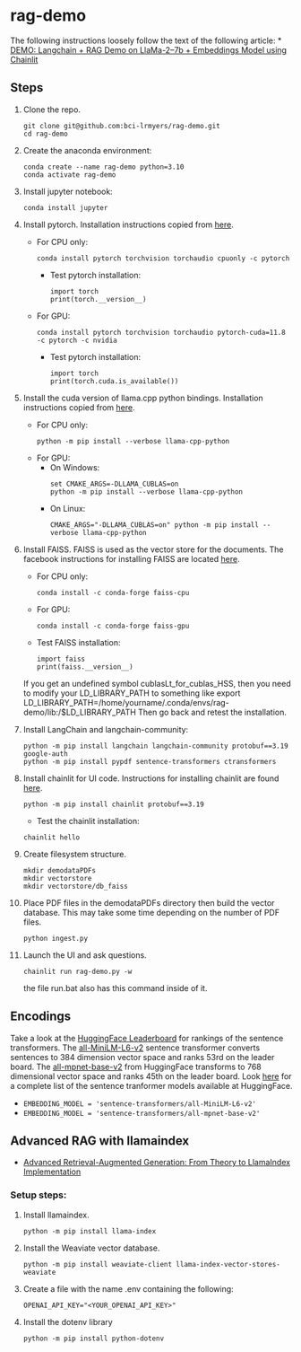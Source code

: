 # rag-demo

The following instructions loosely follow the text of the following article:
    * [DEMO: Langchain + RAG Demo on LlaMa-2–7b + Embeddings Model using Chainlit](https://medium.com/@madhur.prashant7/demo-langchain-rag-demo-on-llama-2-7b-embeddings-model-using-chainlit-559c10ce3fbf)
	
## Steps

1. Clone the repo.
    ```
	git clone git@github.com:bci-lrmyers/rag-demo.git
	cd rag-demo
	```
1. Create the anaconda environment:
    ```
	conda create --name rag-demo python=3.10
	conda activate rag-demo
	```
1. Install jupyter notebook:
    ```
    conda install jupyter
    ```
1. Install pytorch. Installation instructions copied
   from [here](https://pytorch.org/get-started/locally/).
    * For CPU only:
        ```
        conda install pytorch torchvision torchaudio cpuonly -c pytorch
        ```
	    * Test pytorch installation:
            ```
		    import torch
		    print(torch.__version__)
		    ```
    * For GPU:
        ```
        conda install pytorch torchvision torchaudio pytorch-cuda=11.8 -c pytorch -c nvidia
	    ```
	    * Test pytorch installation:
            ```
		    import torch
		    print(torch.cuda.is_available())
		    ```
1. Install the cuda version of llama.cpp python bindings. Installation instructions
   copied from [here](https://github.com/abetlen/llama-cpp-python).
    * For CPU only:
        ```
        python -m pip install --verbose llama-cpp-python
        ```
    * For GPU:
        * On Windows:
            ```
	        set CMAKE_ARGS=-DLLAMA_CUBLAS=on
	        python -m pip install --verbose llama-cpp-python 
            ```
        * On Linux:
            ```
            CMAKE_ARGS="-DLLAMA_CUBLAS=on" python -m pip install --verbose llama-cpp-python
	        ```
2. Install FAISS. FAISS is used as the vector store for the documents. The
   facebook instructions for installing FAISS are located [here](https://github.com/facebookresearch/faiss/blob/main/INSTALL.md).
    * For CPU only:
        ```
	    conda install -c conda-forge faiss-cpu
        ```
    * For GPU:
        ```
	    conda install -c conda-forge faiss-gpu
        ```
	* Test FAISS installation:
	    ```
		import faiss
		print(faiss.__version__)
		```
	If you get an undefined symbol cublasLt_for_cublas_HSS, then you need to modify your LD_LIBRARY_PATH
	to something like
	export LD_LIBRARY_PATH=/home/yourname/.conda/envs/rag-demo/lib:/$LD_LIBRARY_PATH
	Then go back and retest the installation.
	
3. Install LangChain and langchain-community:
    ```
	python -m pip install langchain langchain-community protobuf==3.19 google-auth
	python -m pip install pypdf sentence-transformers ctransformers
	```
4. Install chainlit for UI code. Instructions for installing chainlit are
   found [here](https://docs.chainlit.io/get-started/installation).
    ```
	python -m pip install chainlit protobuf==3.19
	```
	* Test the chainlit installation:
	```
	chainlit hello
	```
5. Create filesystem structure.
    ```
	mkdir demodataPDFs
	mkdir vectorstore
	mkdir vectorstore/db_faiss
	```
6. Place PDF files in the demodataPDFs directory then build the
   vector database. This may take some time depending on the number
   of PDF files.
    ```
	python ingest.py
	```
7. Launch the UI and ask questions.
    ```
	chainlit run rag-demo.py -w
	```
	the file run.bat also has this command inside of it.

## Encodings

Take a look at the [HuggingFace Leaderboard](https://huggingface.co/spaces/mteb/leaderboard)
for rankings of the sentence transformers. The [all-MiniLM-L6-v2](https://huggingface.co/sentence-transformers/all-MiniLM-L6-v2)
sentence transformer converts sentences to 384 dimension vector space and ranks 53rd on the
leader board. The [all-mpnet-base-v2](https://huggingface.co/sentence-transformers/all-mpnet-base-v2)
from HuggingFace transforms to 768 dimensional vector space and ranks 45th on the leader
board. Look [here](https://huggingface.co/sentence-transformers?sort_models=downloads#models)
for a complete list of the sentence tranformer models available at HuggingFace.

* ```EMBEDDING_MODEL = 'sentence-transformers/all-MiniLM-L6-v2'```
* ```EMBEDDING_MODEL = 'sentence-transformers/all-mpnet-base-v2'```

## Advanced RAG with llamaindex

* [Advanced Retrieval-Augmented Generation: From Theory to LlamaIndex Implementation](https://towardsdatascience.com/advanced-retrieval-augmented-generation-from-theory-to-llamaindex-implementation-4de1464a9930)

### Setup steps:

1. Install llamaindex.
    ```
    python -m pip install llama-index
    ```
1. Install the Weaviate vector database.
    ```
    python -m pip install weaviate-client llama-index-vector-stores-weaviate
    ```
1. Create a file with the name .env containing the following:
    ```
    OPENAI_API_KEY="<YOUR_OPENAI_API_KEY>"

1. Install the dotenv library
   ```
   python -m pip install python-dotenv
   ```

